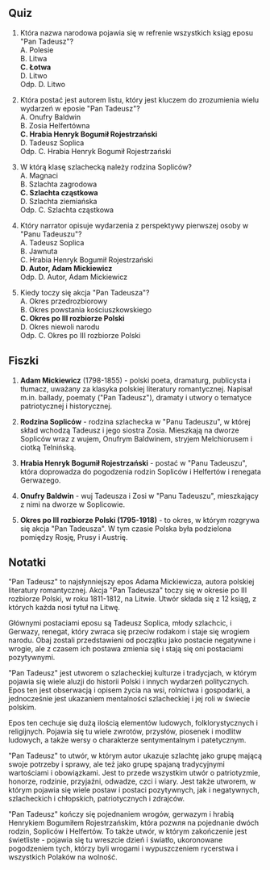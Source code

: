  ## Quiz

1. Która nazwa narodowa pojawia się w refrenie wszystkich ksiąg eposu "Pan Tadeusz"? <br>
A. Polesie <br>
B. Litwa <br>
**C. Łotwa** <br>
D. Litwo <br>
Odp. D. Litwo

2. Która postać jest autorem listu, który jest kluczem do zrozumienia wielu wydarzeń w eposie "Pan Tadeusz"? <br>
A. Onufry Baldwin <br>
B. Zosia Helfertówna <br>
**C. Hrabia Henryk Bogumił Rojestrzański** <br>
D. Tadeusz Soplica <br>
Odp. C. Hrabia Henryk Bogumił Rojestrzański

3. W którą klasę szlachecką należy rodzina Sopliców? <br>
A. Magnaci <br>
B. Szlachta zagrodowa <br>
**C. Szlachta cząstkowa** <br>
D. Szlachta ziemiańska <br>
Odp. C. Szlachta cząstkowa

4. Który narrator opisuje wydarzenia z perspektywy pierwszej osoby w "Panu Tadeuszu"? <br>
A. Tadeusz Soplica <br>
B. Jawnuta <br>
C. Hrabia Henryk Bogumił Rojestrzański <br>
**D. Autor, Adam Mickiewicz** <br>
Odp. D. Autor, Adam Mickiewicz

5. Kiedy toczy się akcja "Pan Tadeusza"? <br>
A. Okres przedrozbiorowy <br>
B. Okres powstania kościuszkowskiego <br>
**C. Okres po III rozbiorze Polski** <br>
D. Okres niewoli narodu <br>
Odp. C. Okres po III rozbiorze Polski

## Fiszki

1. **Adam Mickiewicz** (1798-1855) - polski poeta, dramaturg, publicysta i tłumacz, uważany za klasyka polskiej literatury romantycznej. Napisał m.in. ballady, poematy ("Pan Tadeusz"), dramaty i utwory o tematyce patriotycznej i historycznej.

2. **Rodzina Sopliców** - rodzina szlachecka w "Panu Tadeuszu", w której skład wchodzą Tadeusz i jego siostra Zosia. Mieszkają na dworze Sopliców wraz z wujem, Onufrym Baldwinem, stryjem Melchiorusem i ciotką Telnińską.

3. **Hrabia Henryk Bogumił Rojestrzański** - postać w "Panu Tadeuszu", która doprowadza do pogodzenia rodzin Sopliców i Helfertów i renegata Gerwazego.

4. **Onufry Baldwin** - wuj Tadeusza i Zosi w "Panu Tadeuszu", mieszkający z nimi na dworze w Soplicowie.

5. **Okres po III rozbiorze Polski (1795-1918)** - to okres, w którym rozgrywa się akcja "Pan Tadeusza". W tym czasie Polska była podzielona pomiędzy Rosję, Prusy i Austrię.

## Notatki

"Pan Tadeusz" to najsłynniejszy epos Adama Mickiewicza, autora polskiej literatury romantycznej. Akcja "Pan Tadeusza" toczy się w okresie po III rozbiorze Polski, w roku 1811-1812, na Litwie. Utwór składa się z 12 ksiąg, z których każda nosi tytuł na Litwę.

Głównymi postaciami eposu są Tadeusz Soplica, młody szlachcic, i Gerwazy, renegat, który zwraca się przeciw rodakom i staje się wrogiem narodu. Obaj zostali przedstawieni od początku jako postacie negatywne i wrogie, ale z czasem ich postawa zmienia się i stają się oni postaciami pozytywnymi.

"Pan Tadeusz" jest utworem o szlacheckiej kulturze i tradycjach, w którym pojawia się wiele aluzji do historii Polski i innych wydarzeń politycznych. Epos ten jest obserwacją i opisem życia na wsi, rolnictwa i gospodarki, a jednocześnie jest ukazaniem mentalności szlacheckiej i jej roli w świecie polskim.

Epos ten cechuje się dużą ilością elementów ludowych, folklorystycznych i religijnych. Pojawia się tu wiele zwrotów, przysłów, piosenek i modlitw ludowych, a także wersy o charakterze sentymentalnym i patetycznym.

"Pan Tadeusz" to utwór, w którym autor ukazuje szlachtę jako grupę mającą swoje potrzeby i sprawy, ale też jako grupę spajaną tradycyjnymi wartościami i obowiązkami. Jest to przede wszystkim utwór o patriotyzmie, honorze, rodzinie, przyjaźni, odwadze, czci i wiary. Jest także utworem, w którym pojawia się wiele postaw i postaci pozytywnych, jak i negatywnych, szlacheckich i chłopskich, patriotycznych i zdrajców.

"Pan Tadeusz" kończy się pojednaniem wrogów, gerwazym i hrabią Henrykiem Bogumiłem Rojestrzańskim, która pozwля na pojednanie dwóch rodzin, Sopliców i Helfertów. To także utwór, w którym zakończenie jest świetliste - pojawia się tu wreszcie dzień i światło, ukoronowane pogodzeniem tych, którzy byli wrogami i wypuszczeniem rycerstwa i wszystkich Polaków na wolność.